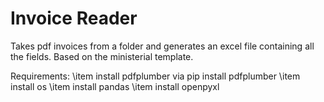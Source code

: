 # Invoice Reader
Takes pdf invoices from a folder and generates an excel file containing all the fields. Based on the ministerial template.

Requirements:
\item install pdfplumber via pip install pdfplumber
\item install os
\item install pandas
\item install openpyxl
